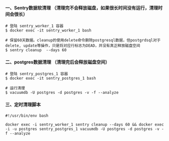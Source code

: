 #### 一、Sentry数据软清理 （清理完不会释放磁盘，如果很长时间没有运行，清理时间会很长）

```
# 登陆 sentry_worker_1 容器
$ docker exec -it sentry_worker_1 bash
 
# 保留60天数据。cleanup的使用delete命令删除postgresql数据，但postgrdsql对于delete, update等操作，只是将对应行标志为DEAD，并没有真正释放磁盘空间
$ sentry cleanup  --days 60
```

#### 二、postgres数据清理 （清理完后会释放磁盘空间）
```
# 登陆 sentry_postgres_1 容器
$ docker exec -it sentry_postgres_1 bash
 
# 运行清理
$ vacuumdb -U postgres -d postgres -v -f --analyze
```

#### 三、定时清理脚本
```
#!/usr/bin/env bash
 
docker exec -i sentry_worker_1 sentry cleanup --days 60 && docker exec -i -u postgres sentry_postgres_1 vacuumdb -U postgres -d postgres -v -f --analyze
```
